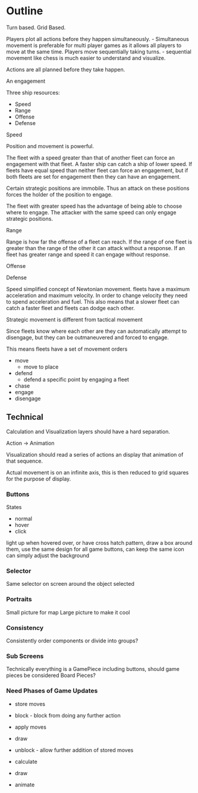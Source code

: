 # Outline

Turn based.
Grid Based.

Players plot all actions before they happen simultaneously.
    - Simultaneous movement is preferable for multi player games as it allows all players to move at the same time.
Players move sequentially taking turns.
    - sequential movement like chess is much easier to understand and visualize.


Actions are all planned before they take happen.

An engagement

Three ship resources:

- Speed
- Range
- Offense
- Defense

Speed

Position and movement is powerful.

The fleet with a speed greater than that of another fleet can force an engagement with that fleet. A faster ship can catch a ship of lower speed. If fleets have equal speed than neither fleet can force an engagement, but if both fleets are set for engagement then they can have an engagement.

Certain strategic positions are immobile. Thus an attack on these positions forces the holder of the position to engage.

The fleet with greater speed has the advantage of being able to choose where to engage. The attacker with the same speed can only engage strategic positions.

Range

Range is how far the offense of a fleet can reach. If the range of one fleet is greater than the range of the other it can attack without a response. If an fleet has greater range and speed it can engage without response.

Offense

Defense


Speed simplified concept of Newtonian movement.
fleets have a maximum acceleration and maximum velocity. In order to change velocity they need to spend acceleration and fuel.
This also means that a slower fleet can catch a faster fleet and fleets can dodge each other.

Strategic movement is different from tactical movement

Since fleets know where each other are they can automatically attempt to disengage, but they can be outmaneuvered and forced to engage.

This means fleets have a set of movement orders
- move
    - move to place
- defend
    - defend a specific point by engaging a fleet
- chase
- engage
- disengage

## Technical

Calculation and Visualization layers should have a hard separation.

Action -> Animation


Visualization should read a series of actions an display that animation of that sequence.

Actual movement is on an infinite axis, this is then reduced to grid squares for the purpose of display.

### Buttons

States

- normal
- hover
- click

light up when hovered over, or have cross hatch pattern, draw a box around them, use the same design for all game buttons, can keep the same icon can simply adjust the background

### Selector

Same selector on screen around the object selected

### Portraits

Small picture for map
Large picture to make it cool

### Consistency

Consistently order components or divide into groups?


### Sub Screens

Technically everything is a GamePiece including buttons, should game pieces be considered Board Pieces?

### Need Phases of Game Updates

- store moves
- block - block from doing any further action
- apply moves
- draw
- unblock - allow further addition of stored moves

- calculate
- draw
- animate
